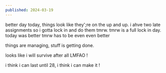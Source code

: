 ```yaml
---
published: 2024-03-19
---
```

better day today, things look like they';re on the up and up. i ahve two late assignments so i gotta lock in and do them tmrw. tmrw is a full lock in day. today was better tmrw has to be even even better

things are managing, stuff is getting done.

looks like i will survive after all LMFAO !

i think i can last until 28, i think i can make it !